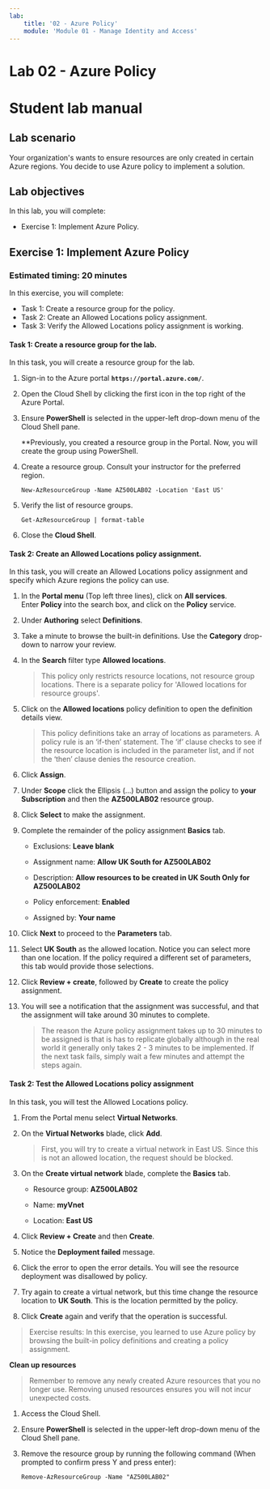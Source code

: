 ```yaml
---
lab:
    title: '02 - Azure Policy'
    module: 'Module 01 - Manage Identity and Access'
---
```


# Lab 02 - Azure Policy

# Student lab manual

## Lab scenario

Your organization's wants to ensure resources are only created in certain Azure regions. You decide to use Azure policy to implement a solution. 

## Lab objectives

In this lab, you will complete:

- Exercise 1: Implement Azure Policy. 

## Exercise 1: Implement Azure Policy

### Estimated timing: 20 minutes

In this exercise, you will complete:

- Task 1: Create a resource group for the policy. 
- Task 2: Create an Allowed Locations policy assignment.
- Task 3: Verify the Allowed Locations policy assignment is working. 

#### Task 1: Create a resource group for the lab. 

In this task, you will create a resource group for the lab. 

1. Sign-in to the Azure portal **`https://portal.azure.com/`**.

1. Open the Cloud Shell by clicking the first icon in the top right of the Azure Portal. 

1. Ensure **PowerShell** is selected in the upper-left drop-down menu of the Cloud Shell pane.

	**Previously, you created a resource group in the Portal. Now, you will create the group using PowerShell. 

1. Create a resource group. Consult your instructor for the preferred region.

    ```
    New-AzResourceGroup -Name AZ500LAB02 -Location 'East US'
    ```

1. Verify the list of resource groups.

	```
	Get-AzResourceGroup | format-table
	```

1. Close the **Cloud Shell**.

#### Task 2: Create an Allowed Locations policy assignment.

In this task, you will create an Allowed Locations policy assignment and specify which Azure regions the policy can use. 

1. In the **Portal menu** (Top left three lines), click on **All services**. Enter **Policy** into the search box, and click on the **Policy** service.

1. Under **Authoring** select **Definitions**.

1. Take a minute to browse the built-in definitions. Use the **Category** drop-down to narrow your review.

1. In the **Search** filter type **Allowed locations**. 

	> This policy only restricts resource locations, not resource group locations. There is a separate policy for 'Allowed locations for resource groups'.

1.  Click on the **Allowed locations** policy definition to open the definition details view. 

	> This policy definitions take an array of locations as parameters. A policy rule is an ‘if-then’ statement. The ‘if’ clause checks to see if the resource location is included in the parameter list, and if not the ‘then’ clause denies the resource creation.

1.  Click **Assign**.

1.  Under **Scope** click the Ellipsis (...) button and assign the policy to **your Subscription** and then  the **AZ500LAB02** resource group.

1. Click **Select** to make the assignment.
 
1. Complete the remainder of the policy assignment **Basics** tab.

	-   Exclusions: **Leave blank**
    
	-   Assignment name: **Allow UK South for AZ500LAB02**
    
	-   Description: **Allow resources to be created in UK South Only for AZ500LAB02**
    
	-   Policy enforcement: **Enabled**
    
	-   Assigned by: **Your name**

1. Click **Next** to proceed to the **Parameters** tab. 

1. Select **UK South** as the allowed location. Notice you can select more than one location. If the policy required a different set of parameters, this tab would provide those selections. 

1. Click **Review + create**, followed by **Create** to create the policy assignment. 

1.  You will see a notification that the assignment was successful, and that the assignment will take around 30 minutes to complete.

	> The reason the Azure policy assignment takes up to 30 minutes to be assigned is that is has to replicate globally although in the real world it generally only takes 2 - 3 minutes to be implemented.  If the next task fails, simply wait a few minutes and attempt the steps again.

#### Task 2: Test the Allowed Locations policy assignment

In this task, you will test the Allowed Locations policy. 

1.  From the Portal menu select **Virtual Networks**.

1.  On the **Virtual Networks** blade, click **Add**.

	> First, you will try to create a virtual network in East US. Since this is not an allowed location, the request should be blocked. 

1. On the **Create virtual network** blade, complete the **Basics** tab.

	-   Resource group: **AZ500LAB02**
	
    -   Name: **myVnet**
 
    -   Location: **East US**

1. Click **Review + Create** and then **Create**. 

1. Notice the **Deployment failed** message. 

1. Click the error to open the error details. You will see the resource deployment was disallowed by policy.

1. Try again to create a virtual network, but this time change the resource location to **UK South**. This is the location permitted by the policy. 

2. Click **Create** again and verify that the operation is successful.  

> Exercise results: In this exercise, you learned to use Azure policy by browsing the built-in policy definitions and creating a policy assignment.

**Clean up resources**

> Remember to remove any newly created Azure resources that you no longer use. Removing unused resources ensures you will not incur unexpected costs.

1. Access the Cloud Shell.

1. Ensure **PowerShell** is selected in the upper-left drop-down menu of the Cloud Shell pane.

1. Remove the resource group by running the following command (When prompted to confirm press Y and press enter):
  
    ```
    Remove-AzResourceGroup -Name "AZ500LAB02"
    ```


	